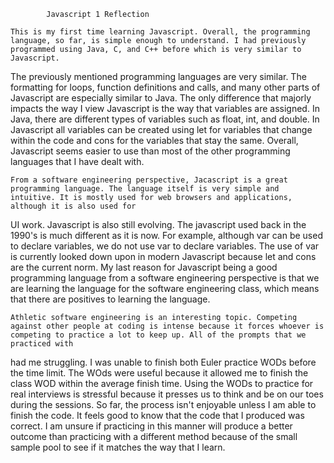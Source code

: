             Javascript 1 Reflection

    This is my first time learning Javascript. Overall, the programming language, so far, is simple enough to understand. I had previously programmed using Java, C, and C++ before which is very similar to Javascript.
The previously mentioned programming languages are very similar. The formatting for loops, function definitions and calls, and many other parts of Javascript are especially similar to Java. The only difference that
majorly impacts the way I view Javascript is the way that variables are assigned. In Java, there are different types of variables such as float, int, and double. In Javascript all variables can be created using let for
variables that change within the code and cons for the variables that stay the same. Overall, Javascript seems easier to use than most of the other programming languages that I have dealt with.

    From a software engineering perspective, Jacascript is a great programming language. The language itself is very simple and intuitive. It is mostly used for web browsers and applications, although it is also used for 
UI work. Javascript is also still evolving. The javascript used back in the 1990's is much different as it is now. For example, although var can be used to declare variables, we do not use var to declare variables.
The use of var is currently looked down upon in modern Javascript because let and cons are the current norm. My last reason for Javascript being a good programming language from a software engineering perspective is 
that we are learning the language for the software engineering class, which means that there are positives to learning the language.
    
    Athletic software engineering is an interesting topic. Competing against other people at coding is intense because it forces whoever is competing to practice a lot to keep up. All of the prompts that we practiced with
had me struggling. I was unable to finish both Euler practice WODs before the time limit. The WOds were useful because it allowed me to finish the class WOD within the average finish time. Using the WODs to practice for 
real interviews is stressful because it presses us to think and be on our toes during the sessions. So far, the process isn't enjoyable unless I am able to finish the code. It feels good to know that the code that I produced
was correct. I am unsure if practicing in this manner will produce a better outcome than practicing with a different method because of the small sample pool to see if it matches the way that I learn.

